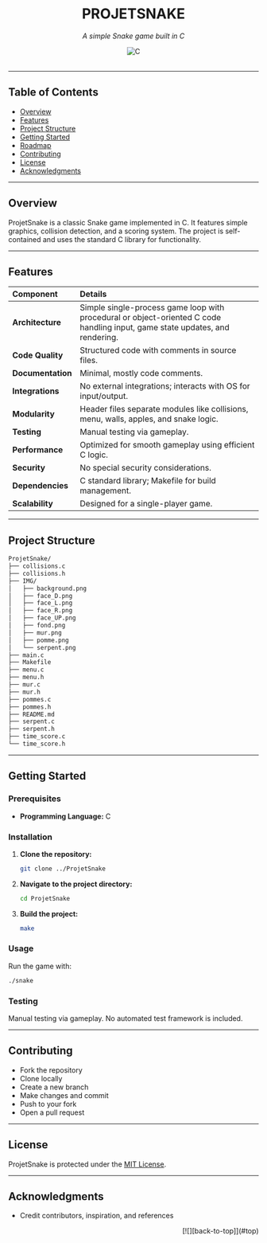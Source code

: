 <div id="top">

<!-- HEADER STYLE: CLASSIC -->

<div align="center">

# PROJETSNAKE

<em>A simple Snake game built in C</em>

<!-- BADGES -->

<img src="https://img.shields.io/badge/C-A8B9CC.svg?style=default&logo=C&logoColor=black" alt="C">

</div>
<br>

---

## Table of Contents

* [Overview](#overview)
* [Features](#features)
* [Project Structure](#project-structure)
* [Getting Started](#getting-started)
* [Roadmap](#roadmap)
* [Contributing](#contributing)
* [License](#license)
* [Acknowledgments](#acknowledgments)

---

## Overview

ProjetSnake is a classic Snake game implemented in C. It features simple graphics, collision detection, and a scoring system. The project is self-contained and uses the standard C library for functionality.

---

## Features

| Component         | Details                                                                                                                      |
| :---------------- | :--------------------------------------------------------------------------------------------------------------------------- |
| **Architecture**  | Simple single-process game loop with procedural or object-oriented C code handling input, game state updates, and rendering. |
| **Code Quality**  | Structured code with comments in source files.                                                                               |
| **Documentation** | Minimal, mostly code comments.                                                                                               |
| **Integrations**  | No external integrations; interacts with OS for input/output.                                                                |
| **Modularity**    | Header files separate modules like collisions, menu, walls, apples, and snake logic.                                         |
| **Testing**       | Manual testing via gameplay.                                                                                                 |
| **Performance**   | Optimized for smooth gameplay using efficient C logic.                                                                       |
| **Security**      | No special security considerations.                                                                                          |
| **Dependencies**  | C standard library; Makefile for build management.                                                                           |
| **Scalability**   | Designed for a single-player game.                                                                                           |

---

## Project Structure

```sh
ProjetSnake/
├── collisions.c
├── collisions.h
├── IMG/
│   ├── background.png
│   ├── face_D.png
│   ├── face_L.png
│   ├── face_R.png
│   ├── face_UP.png
│   ├── fond.png
│   ├── mur.png
│   ├── pomme.png
│   └── serpent.png
├── main.c
├── Makefile
├── menu.c
├── menu.h
├── mur.c
├── mur.h
├── pommes.c
├── pommes.h
├── README.md
├── serpent.c
├── serpent.h
├── time_score.c
└── time_score.h
```

---

## Getting Started

### Prerequisites

* **Programming Language:** C

### Installation

1. **Clone the repository:**

   ```sh
   git clone ../ProjetSnake
   ```

2. **Navigate to the project directory:**

   ```sh
   cd ProjetSnake
   ```

3. **Build the project:**

   ```sh
   make
   ```

### Usage

Run the game with:

```sh
./snake
```

### Testing

Manual testing via gameplay. No automated test framework is included.

---

## Contributing

* Fork the repository
* Clone locally
* Create a new branch
* Make changes and commit
* Push to your fork
* Open a pull request

---

## License

ProjetSnake is protected under the [MIT License](https://choosealicense.com/licenses/mit/).

---

## Acknowledgments

* Credit contributors, inspiration, and references

<div align="right">
[![][back-to-top]](#top)
</div>

[back-to-top]: https://img.shields.io/badge/-BACK_TO_TOP-151515?style=flat-square
